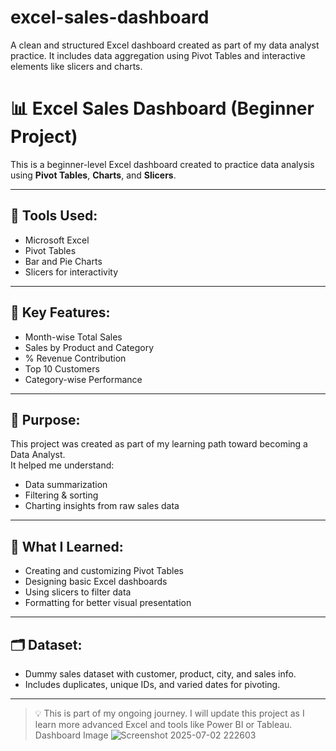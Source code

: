 # excel-sales-dashboard
A clean and structured Excel dashboard created as part of my data analyst practice. It includes data aggregation using Pivot Tables and interactive elements like slicers and charts.
# 📊 Excel Sales Dashboard (Beginner Project)

This is a beginner-level Excel dashboard created to practice data analysis using **Pivot Tables**, **Charts**, and **Slicers**.

---

## 🔧 Tools Used:
- Microsoft Excel
- Pivot Tables
- Bar and Pie Charts
- Slicers for interactivity

---

## 📌 Key Features:
- Month-wise Total Sales
- Sales by Product and Category
- % Revenue Contribution
- Top 10 Customers
- Category-wise Performance

---

## 🎯 Purpose:
This project was created as part of my learning path toward becoming a Data Analyst.  
It helped me understand:
- Data summarization
- Filtering & sorting
- Charting insights from raw sales data

---

## 🧠 What I Learned:
- Creating and customizing Pivot Tables
- Designing basic Excel dashboards
- Using slicers to filter data
- Formatting for better visual presentation

---

## 🗂️ Dataset:
- Dummy sales dataset with customer, product, city, and sales info.
- Includes duplicates, unique IDs, and varied dates for pivoting.

---

> 💡 This is part of my ongoing journey. I will update this project as I learn more advanced Excel and tools like Power BI or Tableau.
> Dashboard Image
![Screenshot 2025-07-02 222603](https://github.com/user-attachments/assets/6bec0c46-43ae-4b45-8be2-319b7aaba474)

